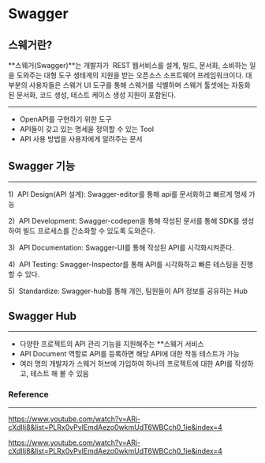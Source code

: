 # Swagger

## 스웨거란?

**스웨거(Swagger)**는 개발자가  REST 웹서비스를 설계, 빌드, 문서화, 소비하는 일을 도와주는 대형 도구 생태계의 지원을 받는 오픈소스 소프트웨어 프레임워크이다. 대부분의 사용자들은 스웨거 UI 도구를 통해 스웨거를 식별하며 스웨거 툴셋에는 자동화된 문서화, 코드 생성, 테스트 케이스 생성 지원이 포함된다.

---

- OpenAPI를 구현하기 위한 도구
- API들이 갖고 있는 명세을 정의할 수 있는 Tool
- API 사용 방법을 사용자에게 알려주는 문서

## Swagger 기능

---

1)  API Design(API 설계): Swagger-editor를 통해 api를 문서화하고 빠르게 명세 가능
    
2)  API Development: Swagger-codepen을 통해 작성된 문서를 통해 SDK를 생성하여 빌드 프로세스를 간소화할 수 있도록 도와준다.
    
3)  API Documentation: Swagger-UI를 통해 작성된 API를 시각화시켜준다.
    
4)  API Testing: Swagger-Inspector를 통해 API를 시각화하고 빠른 테스팅을 진행할 수 있다.
    
5)  Standardize: Swagger-hub를 통해 개인, 팀원들이 API 정보를 공유하는 Hub

## Swagger Hub

---

- 다양한 프로젝트의 API 관리 기능을 지원해주는 **스웨거 서비스
- API Document 역할로 API를 등록하면 해당 API에 대한 작동 테스트가 가능
- 여러 명의 개발자가 스웨거 허브에 가입하여 하나의 프로젝트에 대한 API를 작성하고, 테스트 해 볼 수 있음


### Reference

---

https://www.youtube.com/watch?v=ARi-cXdIIj8&list=PLRx0vPvlEmdAezo0wkmUdT6WBCch0_1ie&index=4

https://www.youtube.com/watch?v=ARi-cXdIIj8&list=PLRx0vPvlEmdAezo0wkmUdT6WBCch0_1ie&index=4
